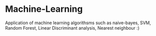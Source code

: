 # Machine-Learning
Application of machine learning algorithsms such as naive-bayes, SVM, Random Forest, Linear Discriminant analysis, Nearest neighbour
:)

